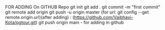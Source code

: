 FOR ADDING On GITHUB Repo
git init
git add .
git commit -m "first commit"
git remote add origin <Remote url>
git push -u origin master 
(for url: git config --get remote.origin.url)(after adding) : (https://github.com/Vaibhavi-Kota/pgtour.git)
git push origin main - for adding in github

